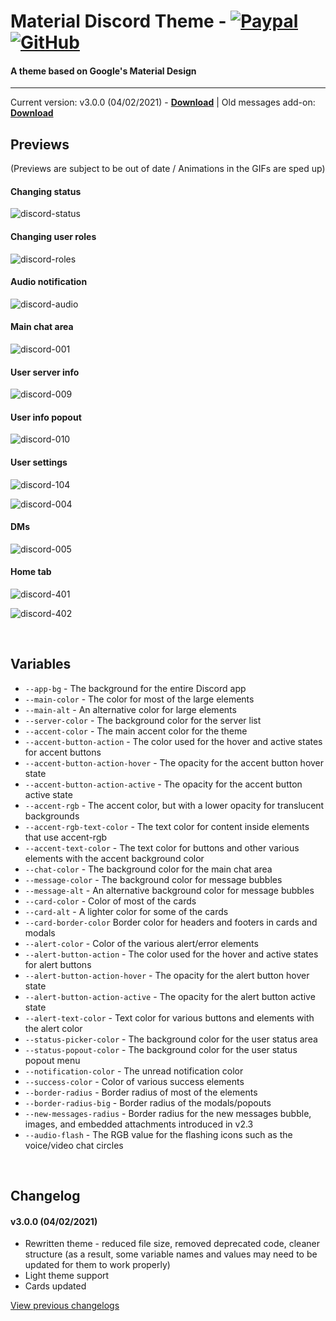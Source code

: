 # Material Discord Theme - [![Paypal][paypal-logo]][paypal-url] [![GitHub][github-logo]][github-url]
#### A theme based on Google's Material Design
<hr>

Current version: v3.0.0 (04/02/2021) - **[Download](https://betterdiscord.net/ghdl?url=https://raw.githubusercontent.com/CapnKitten/Material-Discord/master/Material-Discord.theme.css)** | Old messages add-on: **[Download](https://betterdiscord.net/ghdl?url=https://raw.githubusercontent.com/CapnKitten/BetterDiscord/master/Themes/Material-Discord/css/Material-Discord_addon-messages.theme.css)**

## Previews

(Previews are subject to be out of date / Animations in the GIFs are sped up)
#### Changing status

![discord-status](https://user-images.githubusercontent.com/4013216/36956319-bea5497a-1ffb-11e8-862c-d8a926b1f6a1.gif)

#### Changing user roles

![discord-roles](https://user-images.githubusercontent.com/4013216/36956334-d69b0b82-1ffb-11e8-8860-a171d0887f5c.gif)

#### Audio notification

![discord-audio](https://user-images.githubusercontent.com/4013216/35309728-dc958f5c-007b-11e8-8ff7-dee70cc82e22.gif)

#### Main chat area

![discord-001](https://user-images.githubusercontent.com/4013216/40872156-c597347a-6617-11e8-9e30-0dce8965bcc6.png)

#### User server info

![discord-009](https://user-images.githubusercontent.com/4013216/40872157-c5a3c4d8-6617-11e8-8dc4-0cb4222286e6.png)

#### User info popout

![discord-010](https://user-images.githubusercontent.com/4013216/40872158-c5ae8846-6617-11e8-84d8-bb9fb7a701c8.png)

#### User settings

![discord-104](https://user-images.githubusercontent.com/4013216/40872159-c5bc4760-6617-11e8-8965-5c3dc75715e8.png)

![discord-004](https://user-images.githubusercontent.com/4013216/40872160-c5c7333c-6617-11e8-8d43-03005569e24a.png)

#### DMs

![discord-005](https://user-images.githubusercontent.com/4013216/40872161-c5d33d4e-6617-11e8-8b73-7b474325fb79.png)

#### Home tab

![discord-401](https://user-images.githubusercontent.com/4013216/53679347-a3f64780-3c99-11e9-833b-640bba0b8825.png)

![discord-402](https://user-images.githubusercontent.com/4013216/53679536-95a92b00-3c9b-11e9-8c15-e71452e91df7.png)

&nbsp;

## Variables

 - `--app-bg` - The background for the entire Discord app
 - `--main-color` - The color for most of the large elements
 - `--main-alt` - An alternative color for large elements
 - `--server-color` - The background color for the server list
 - `--accent-color` - The main accent color for the theme
 - `--accent-button-action` - The color used for the hover and active states for accent buttons
 - `--accent-button-action-hover` - The opacity for the accent button hover state
 - `--accent-button-action-active` - The opacity for the accent button active state
 - `--accent-rgb` - The accent color, but with a lower opacity for translucent backgrounds
 - `--accent-rgb-text-color` - The text color for content inside elements that use accent-rgb
 - `--accent-text-color` - The text color for buttons and other various elements with the accent background color
 - `--chat-color` - The background color for the main chat area
 - `--message-color` - The background color for message bubbles
 - `--message-alt` - An alternative background color for message bubbles
 - `--card-color` - Color of most of the cards
 - `--card-alt` - A lighter color for some of the cards
 - `--card-border-color` Border color for headers and footers in cards and modals
 - `--alert-color` - Color of the various alert/error elements
 - `--alert-button-action` - The color used for the hover and active states for alert buttons
 - `--alert-button-action-hover` - The opacity for the alert button hover state
 - `--alert-button-action-active` - The opacity for the alert button active state
 - `--alert-text-color` - Text color for various buttons and elements with the alert color
 - `--status-picker-color` - The background color for the user status area
 - `--status-popout-color` - The background color for the user status popout menu
 - `--notification-color` - The unread notification color
 - `--success-color` - Color of various success elements
 - `--border-radius` - Border radius of most of the elements
 - `--border-radius-big` - Border radius of the modals/popouts
 - `--new-messages-radius` - Border radius for the new messages bubble, images, and embedded attachments introduced in v2.3
 - `--audio-flash` - The RGB value for the flashing icons such as the voice/video chat circles

&nbsp;

## Changelog

#### v3.0.0 (04/02/2021)
* Rewritten theme - reduced file size, removed deprecated code, cleaner structure (as a result, some variable names and values may need to be updated for them to work properly)
* Light theme support
* Cards updated


[View previous changelogs](https://github.com/CapnKitten/BetterDiscord/blob/master/Themes/Material-Discord/changelog.md)

[paypal-logo]: https://img.shields.io/static/v1?label=PayPal&message=Donate&style=flat&logo=paypal&color=blue
[paypal-url]: https://paypal.me/capnkitten

[github-logo]: https://img.shields.io/static/v1?label=GitHub&message=Sponsor&style=flat&logo=github&color=black
[github-url]: https://github.com/sponsors/CapnKitten
